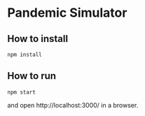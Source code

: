 # Pandemic Simulator


## How to install

```
npm install
```


## How to run

```
npm start
```

and open http://localhost:3000/ in a browser.
